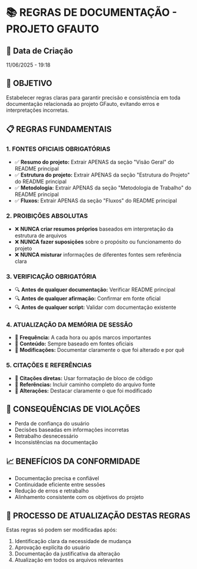 # 📚 REGRAS DE DOCUMENTAÇÃO - PROJETO GFAUTO

## 📅 Data de Criação
11/06/2025 - 19:18

## 🎯 OBJETIVO
Estabelecer regras claras para garantir precisão e consistência em toda documentação relacionada ao projeto GFauto, evitando erros e interpretações incorretas.

## 📋 REGRAS FUNDAMENTAIS

### 1. **FONTES OFICIAIS OBRIGATÓRIAS**
- ✅ **Resumo do projeto:** Extrair APENAS da seção "Visão Geral" do README principal
- ✅ **Estrutura do projeto:** Extrair APENAS da seção "Estrutura do Projeto" do README principal
- ✅ **Metodologia:** Extrair APENAS da seção "Metodologia de Trabalho" do README principal
- ✅ **Fluxos:** Extrair APENAS da seção "Fluxos" do README principal

### 2. **PROIBIÇÕES ABSOLUTAS**
- ❌ **NUNCA criar resumos próprios** baseados em interpretação da estrutura de arquivos
- ❌ **NUNCA fazer suposições** sobre o propósito ou funcionamento do projeto
- ❌ **NUNCA misturar** informações de diferentes fontes sem referência clara

### 3. **VERIFICAÇÃO OBRIGATÓRIA**
- 🔍 **Antes de qualquer documentação:** Verificar README principal
- 🔍 **Antes de qualquer afirmação:** Confirmar em fonte oficial
- 🔍 **Antes de qualquer script:** Validar com documentação existente

### 4. **ATUALIZAÇÃO DA MEMÓRIA DE SESSÃO**
- 🔄 **Frequência:** A cada hora ou após marcos importantes
- 🔄 **Conteúdo:** Sempre baseado em fontes oficiais
- 🔄 **Modificações:** Documentar claramente o que foi alterado e por quê

### 5. **CITAÇÕES E REFERÊNCIAS**
- 📝 **Citações diretas:** Usar formatação de bloco de código
- 📝 **Referências:** Incluir caminho completo do arquivo fonte
- 📝 **Alterações:** Destacar claramente o que foi modificado

## 🚨 CONSEQUÊNCIAS DE VIOLAÇÕES
- Perda de confiança do usuário
- Decisões baseadas em informações incorretas
- Retrabalho desnecessário
- Inconsistências na documentação

## 📈 BENEFÍCIOS DA CONFORMIDADE
- Documentação precisa e confiável
- Continuidade eficiente entre sessões
- Redução de erros e retrabalho
- Alinhamento consistente com os objetivos do projeto

## 🔄 PROCESSO DE ATUALIZAÇÃO DESTAS REGRAS
Estas regras só podem ser modificadas após:
1. Identificação clara da necessidade de mudança
2. Aprovação explícita do usuário
3. Documentação da justificativa da alteração
4. Atualização em todos os arquivos relevantes
